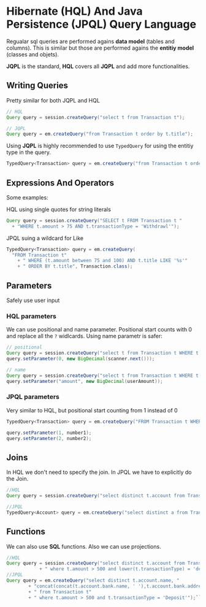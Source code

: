 # Hibernate (HQL) And Java Persistence (JPQL) Query Language

Regualar sql queries are performed agains **data model** (tables and columns).
This is similar but those are performed agains the **entitiy model** (classes and objets).

**JQPL** is the standard, **HQL** covers all **JQPL** and add more functionalities.

## Writing Queries

Pretty similar for both JQPL and HQL

```java
// HQL
Query query = session.createQuery("select t from Transaction t");

// JQPL
Query query = em.createQuery("from Transaction t order by t.title");
```

Using **JQPL** is highly recommended to use ```TypedQuery``` for using the entitiy type in the query.
```java
TypedQuery<Transaction> query = em.createQuery("from Transaction t order by t.title", Transaction.class);
```

## Expressions And Operators

Some examples:

HQL using single quotes for string literals
```java
Query query = session.createQuery("SELECT t FROM Transaction t "
  + "WHERE t.amount > 75 AND t.transactionType = 'Withdrawl'");
```

JPQL suing a wildcard for Like
```java
TypedQuery<Transaction> query = em.createQuery(
  "FROM Transaction t"
    + " WHERE (t.amount between 75 and 100) AND t.title LIKE '%s'"
    + " ORDER BY t.title", Transaction.class);
```

## Parameters
Safely use user input

### HQL parameters
We can use positional and name parameter. Positional start counts with 0 and replace all the ```?``` widlcards.
Using name parametr is safer:
```java
// positional
Query query = session.createQuery("select t from Transaction t WHERE t.amount > ?");
query.setParameter(0, new BigDecimal(scanner.next()));

// name
Query query = session.createQuery("select t from Transaction t WHERE t.amount > :amount");
query.setParameter("amount", new BigDecimal(userAmount));
```

### JPQL parameters
Very similar to HQL, but positional start counting from 1 instead of 0
```java
TypedQuery<Transaction> query = em.createQuery("FROM Transaction t WHERE (t.amount between ?1 and ?2)", Transaction.class);

query.setParameter(1, number1);
query.setParameter(2, number2);
```

## Joins
In HQL we don't need to specify the join. In JPQL we have to explicitly do the Join.

```java
//HQL
Query query = session.createQuery("select distinct t.account from Transaction t where t.amount > 500 and t.transactionType = 'Deposit'");

//JPQL
TypedQuery<Account> query = em.createQuery("select distinct a from Transaction t join t.account a where t.amount > 500 and t.transactionType = 'Deposit'",Account.class);
```

## Functions
We can also use **SQL** functions. Also we can use projections.

```java
//HQL
Query query = session.createQuery("select distinct t.account from Transaction t"
            + " where t.amount > 500 and lower(t.transactionType) = 'deposit'");
//JPQL
Query query = em.createQuery("select distinct t.account.name, "
        + "concat(concat(t.account.bank.name, ' '),t.account.bank.address.state)"
        + " from Transaction t"
        + " where t.amount > 500 and t.transactionType = 'Deposit'");```